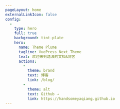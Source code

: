 ```yaml
---
pageLayout: home
externalLinkIcon: false
config:
  -
    type: hero
    full: true
    background: tint-plate
    hero:
      name: Theme Plume
      tagline: VuePress Next Theme
      text: 欢迎来到踏浪的文档&博客
      actions:
        -
          theme: brand
          text: 博客
          link: /blog/
        -
          theme: alt
          text: Github →
          link: https://handsomeyaqiang.github.io
---
```

